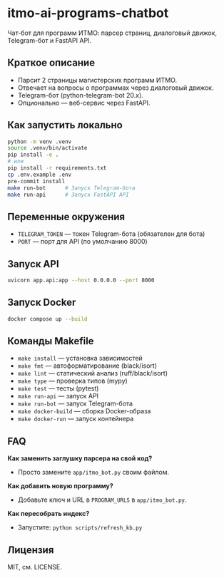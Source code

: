 # itmo-ai-programs-chatbot

Чат-бот для программ ИТМО: парсер страниц, диалоговый движок, Telegram-бот и FastAPI API.

## Краткое описание

- Парсит 2 страницы магистерских программ ИТМО.
- Отвечает на вопросы о программах через диалоговый движок.
- Telegram-бот (python-telegram-bot 20.x).
- Опционально — веб-сервис через FastAPI.

## Как запустить локально

```sh
python -m venv .venv
source .venv/bin/activate
pip install -e .
# или
pip install -r requirements.txt
cp .env.example .env
pre-commit install
make run-bot      # Запуск Telegram-бота
make run-api      # Запуск FastAPI API
```

## Переменные окружения

- `TELEGRAM_TOKEN` — токен Telegram-бота (обязателен для бота)
- `PORT` — порт для API (по умолчанию 8000)

## Запуск API

```sh
uvicorn app.api:app --host 0.0.0.0 --port 8000
```

## Запуск Docker

```sh
docker compose up --build
```

## Команды Makefile

- `make install` — установка зависимостей
- `make fmt` — автоформатирование (black/isort)
- `make lint` — статический анализ (ruff/black/isort)
- `make type` — проверка типов (mypy)
- `make test` — тесты (pytest)
- `make run-api` — запуск API
- `make run-bot` — запуск Telegram-бота
- `make docker-build` — сборка Docker-образа
- `make docker-run` — запуск контейнера

## FAQ

**Как заменить заглушку парсера на свой код?**
- Просто замените `app/itmo_bot.py` своим файлом.

**Как добавить новую программу?**
- Добавьте ключ и URL в `PROGRAM_URLS` в `app/itmo_bot.py`.

**Как пересобрать индекс?**
- Запустите: `python scripts/refresh_kb.py`

## Лицензия

MIT, см. LICENSE.